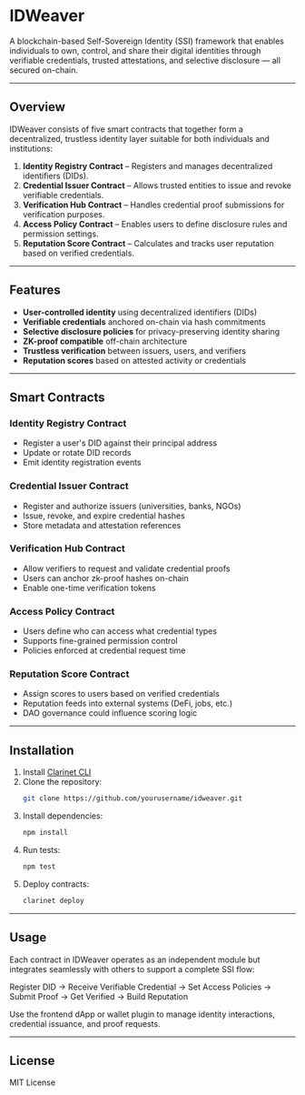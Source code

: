 # IDWeaver

A blockchain-based Self-Sovereign Identity (SSI) framework that enables individuals to own, control, and share their digital identities through verifiable credentials, trusted attestations, and selective disclosure — all secured on-chain.

---

## Overview

IDWeaver consists of five smart contracts that together form a decentralized, trustless identity layer suitable for both individuals and institutions:

1. **Identity Registry Contract** – Registers and manages decentralized identifiers (DIDs).
2. **Credential Issuer Contract** – Allows trusted entities to issue and revoke verifiable credentials.
3. **Verification Hub Contract** – Handles credential proof submissions for verification purposes.
4. **Access Policy Contract** – Enables users to define disclosure rules and permission settings.
5. **Reputation Score Contract** – Calculates and tracks user reputation based on verified credentials.

---

## Features

- **User-controlled identity** using decentralized identifiers (DIDs)  
- **Verifiable credentials** anchored on-chain via hash commitments  
- **Selective disclosure policies** for privacy-preserving identity sharing  
- **ZK-proof compatible** off-chain architecture  
- **Trustless verification** between issuers, users, and verifiers  
- **Reputation scores** based on attested activity or credentials  

---

## Smart Contracts

### Identity Registry Contract
- Register a user's DID against their principal address
- Update or rotate DID records
- Emit identity registration events

### Credential Issuer Contract
- Register and authorize issuers (universities, banks, NGOs)
- Issue, revoke, and expire credential hashes
- Store metadata and attestation references

### Verification Hub Contract
- Allow verifiers to request and validate credential proofs
- Users can anchor zk-proof hashes on-chain
- Enable one-time verification tokens

### Access Policy Contract
- Users define who can access what credential types
- Supports fine-grained permission control
- Policies enforced at credential request time

### Reputation Score Contract
- Assign scores to users based on verified credentials
- Reputation feeds into external systems (DeFi, jobs, etc.)
- DAO governance could influence scoring logic

---

## Installation

1. Install [Clarinet CLI](https://docs.hiro.so/clarinet/getting-started)
2. Clone the repository:
   ```bash
   git clone https://github.com/yourusername/idweaver.git
   ```
3. Install dependencies:
    ```bash
    npm install
    ```
4. Run tests:
    ```bash
    npm test
    ```
5. Deploy contracts:
    ```bash
    clarinet deploy
    ```

---

## Usage

Each contract in IDWeaver operates as an independent module but integrates seamlessly with others to support a complete SSI flow:

Register DID → Receive Verifiable Credential → Set Access Policies → Submit Proof → Get Verified → Build Reputation

Use the frontend dApp or wallet plugin to manage identity interactions, credential issuance, and proof requests.

---

## License

MIT License
